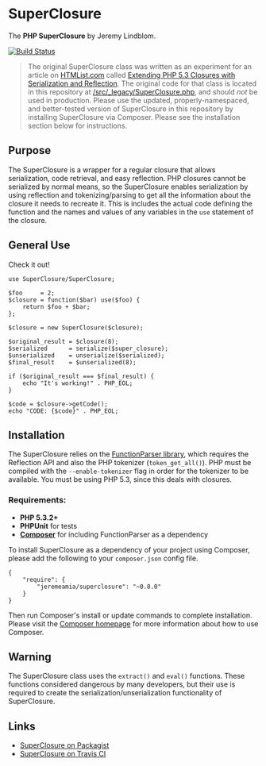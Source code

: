 # SuperClosure

The **PHP SuperClosure** by Jeremy Lindblom.

[![Build Status][ci-status]][travis-ci]

> The original SuperClosure class was written as an experiment for an article on [HTMList.com][htmlist] called
[Extending PHP 5.3 Closures with Serialization and Reflection][article]. The original code for that class is located in
this repository at [/src/_legacy/SuperClosure.php][legacy], and should *not* be used in production. Please use the
updated, properly-namespaced, and better-tested version of SuperClosure in this repository by installing SuperClosure via
Composer. Please see the installation section below for instructions.

## Purpose

The SuperClosure is a wrapper for a regular closure that allows serialization, code retrieval, and easy reflection.
PHP closures cannot be serialized by normal means, so the SuperClosure enables serialization by using reflection and
tokenizing/parsing to get all the information about the closure it needs to recreate it. This is includes the actual
code defining the function and the names and values of any variables in the `use` statement of the closure.

## General Use

Check it out!

	use SuperClosure/SuperClosure;

	$foo     = 2;
	$closure = function($bar) use($foo) {
	    return $foo + $bar;
	};

	$closure = new SuperClosure($closure);

	$original_result = $closure(8);
	$serialized      = serialize($super_closure);
	$unserialized    = unserialize($serialized);
	$final_result    = $unserialized(8);

	if ($original_result === $final_result) {
		echo "It's working!" . PHP_EOL;
	}

	$code = $closure->getCode();
	echo "CODE: {$code}" . PHP_EOL;

## Installation

The SuperClosure relies on the [FunctionParser library][parser], which requires the Reflection API and also the PHP
tokenizer (`token_get_all()`). PHP must be compiled with the `--enable-tokenizer` flag in order for the tokenizer to be
available. You must be using PHP 5.3, since this deals with closures.

### Requirements:

- **PHP 5.3.2+**
- **PHPUnit** for tests
- **[Composer][composer]** for including FunctionParser as a dependency

To install SuperClosure as a dependency of your project using Composer, please add the following to your
`composer.json` config file.

    {
        "require": {
            "jeremeamia/superclosure": "~0.8.0"
        }
    }

Then run Composer's install or update commands to complete installation. Please visit the [Composer homepage][composer]
for more information about how to use Composer.

## Warning

The SuperClosure class uses the `extract()` and `eval()` functions. These functions considered dangerous by many
developers, but their use is required to create the serialization/unserialization functionality of SuperClosure.

## Links

- [SuperClosure on Packagist][packagist]
- [SuperClosure on Travis CI][travis-ci]



[htmlist]:   http://htmlist.com
[article]:   http://www.htmlist.com/development/extending-php-5-3-closures-with-serialization-and-reflection/
[legacy]:    https://github.com/jeremeamia/super_closure/blob/master/src/_legacy/SuperClosure.php
[parser]:    https://github.com/jeremeamia/FunctionParser
[packagist]: http://packagist.org/packages/jeremeamia/SuperClosure
[composer]:  http://getcomposer.org
[travis-ci]: http://travis-ci.org/#!/jeremeamia/super_closure
[ci-status]: https://travis-ci.org/jeremeamia/super_closure.png?branch=old
